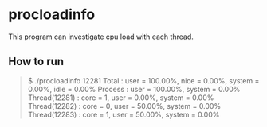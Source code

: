 # procloadinfo

This program can investigate cpu load with each thread.

## How to run

> $ ./procloadinfo 12281
> Total : user = 100.00%, nice = 0.00%, system = 0.00%, idle = 0.00%
> Process : user = 100.00%, system = 0.00%
> Thread(12281) : core = 1, user = 0.00%, system = 0.00%
> Thread(12282) : core = 0, user = 50.00%, system = 0.00%
> Thread(12283) : core = 1, user = 50.00%, system = 0.00%

